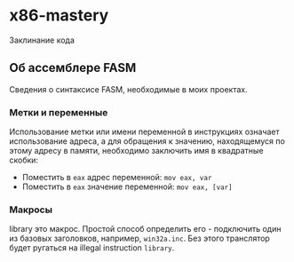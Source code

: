 # x86-mastery
Заклинание кода

## Об ассемблере FASM
Сведения о синтаксисе FASM, необходимые в моих проектах.

### Метки и переменные
Использование метки или имени переменной в инструкциях означает использование адреса, а для обращения к значению, находящемуся по этому адресу в памяти, необходимо заключить имя в квадратные скобки:

- Поместить в `eax` адрес переменной: `mov eax, var`
- Поместить в `eax` значение переменной: `mov eax, [var]`

### Макросы

library это макрос. Простой способ определить его - подключить один из базовых заголовков, например, `win32a.inc`. Без этого транслятор будет ругаться на illegal instruction `library`.